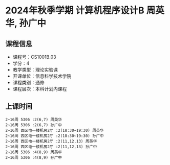 # 2024年秋季学期 计算机程序设计B 周英华, 孙广中






## 课程信息

- 课程号：CS1001B.03
- 学分：4
- 教学类型：理论实验课
- 开课单位：信息科学技术学院
- 课程类别：通修
- 课程层次：本科计划内课程

## 上课时间

```
2~16周 5306 :2(6,7) 周英华
2~16周 5306 :2(6,7) 孙广中
2~16周 西区电一楼机房2厅 :2(18:30~19:30) 周英华
2~16周 西区电一楼机房2厅 :2(18:30~19:30) 孙广中
2~16周 西区电一楼机房2厅 :2(11,12,13) 周英华
2~16周 西区电一楼机房2厅 :2(11,12,13) 孙广中
2~16周 5306 :4(8,9) 周英华
2~16周 5306 :4(8,9) 孙广中
```


